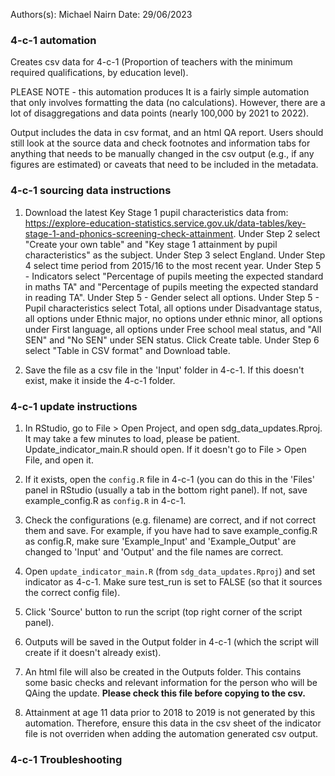 Authors(s): Michael Nairn
Date: 29/06/2023

### 4-c-1 automation

Creates csv data for 4-c-1 (Proportion of teachers with the minimum required qualifications, by education level).

PLEASE NOTE - this automation produces 
It is a fairly simple automation that only involves formatting the data (no calculations). However, there are a lot of disaggregations and data points (nearly 100,000 by 2021 to 2022).


Output includes the data in csv format, and an html QA report. Users should still look at the source data and check footnotes and information tabs for anything that needs to be manually changed in the csv output (e.g., if any figures are estimated) or caveats that need to be included in the metadata. 


### 4-c-1 sourcing data instructions

1) Download the latest Key Stage 1 pupil characteristics data from: https://explore-education-statistics.service.gov.uk/data-tables/key-stage-1-and-phonics-screening-check-attainment. 
Under Step 2 select "Create your own table" and "Key stage 1 attainment by pupil characteristics" as the subject.
Under Step 3 select England.
Under Step 4 select time period from 2015/16 to the most recent year.
Under Step 5 - Indicators select  "Percentage of pupils meeting the expected standard in maths TA" and "Percentage of pupils meeting the expected standard in reading TA".
Under Step 5 - Gender select all options.
Under Step 5 - Pupil characteristics select Total, all options under Disadvantage status, all options under Ethnic major, no options under ethnic minor, all options under First language, all options under Free school meal status, and "All SEN" and "No SEN" under SEN status.
Click Create table. 
Under Step 6 select "Table in CSV format" and Download table. 


2) Save the file as a csv file in the 'Input' folder in 4-c-1.  If this doesn't exist, make it inside the 4-c-1 folder.







### 4-c-1 update instructions

1) In RStudio, go to File > Open Project, and open sdg_data_updates.Rproj. It may take a few minutes to load, please be patient. Update_indicator_main.R should open. If it doesn't go to File > Open File, and open it. 
4) If it exists, open the `config.R` file in 4-c-1 (you can do this in the 'Files' panel in RStudio (usually a tab in the bottom right panel). If not, save example_config.R as `config.R` in 4-c-1.
5) Check the configurations (e.g. filename) are correct, and if not correct them and save. For example, if you have had to save example_config.R as config.R, make sure 'Example_Input' and 'Example_Output' are changed to 'Input' and 'Output' and the file names are correct. 
6) Open `update_indicator_main.R` (from `sdg_data_updates.Rproj`) and set indicator as 4-c-1. Make sure test_run is set to FALSE (so that it sources the correct config file). 
7) Click 'Source' button to run the script (top right corner of the script panel).  
8) Outputs will be saved in the Output folder in 4-c-1 (which the script will create if it doesn't already exist).  
9) An html file will also be created in the Outputs folder. This contains some basic checks and relevant information for the person who will be QAing the update. **Please check this file before copying to the csv.** 


10) Attainment at age 11 data prior to 2018 to 2019 is not generated by this automation. Therefore, ensure this data in the csv sheet of the indicator file is not overriden when adding the automation generated csv output. 


### 4-c-1 Troubleshooting




